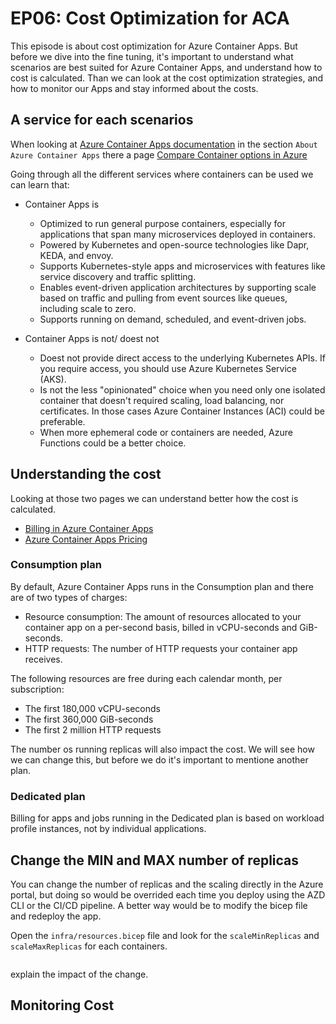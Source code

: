# EP06: Cost Optimization for ACA

This episode is about cost optimization for Azure Container Apps. But before we dive into the fine tuning, it's important to understand what scenarios are best suited for Azure Container Apps, and understand how to cost is calculated. Than we can look at the cost optimization strategies, and how to monitor our Apps and stay informed about the costs.

## A service for each scenarios

When looking at [Azure Container Apps documentation](https://learn.microsoft.com/azure/container-apps/) in the section `About Azure Container Apps` there a page [Compare Container options in Azure](https://learn.microsoft.com/azure/container-apps/compare-options)


Going through all the different services where containers can be used we can learn that:

- Container Apps is 
  - Optimized to run general purpose containers, especially for applications that span many microservices deployed in containers.
  - Powered by Kubernetes and open-source technologies like Dapr, KEDA, and envoy.
  - Supports Kubernetes-style apps and microservices with features like service discovery and traffic splitting.
  - Enables event-driven application architectures by supporting scale based on traffic and pulling from event sources like queues, including scale to zero.
  - Supports running on demand, scheduled, and event-driven jobs.

- Container Apps is not/ doest not 
  - Doest not provide direct access to the underlying Kubernetes APIs. If you require access, you should use Azure Kubernetes Service (AKS). 
  - Is not the less "opinionated" choice when you need only one isolated container that doesn't required scaling, load balancing, nor certificates. In those cases Azure Container Instances (ACI) could be preferable.
  - When more ephemeral code or containers are needed, Azure Functions could be a better choice.

## Understanding the cost

Looking at those two pages we can understand better how the cost is calculated. 
- [Billing in Azure Container Apps](https://learn.microsoft.com/en-us/azure/container-apps/billing)
- [Azure Container Apps Pricing](https://azure.microsoft.com/en-us/pricing/details/container-apps/)


### Consumption plan

By default, Azure Container Apps runs in the Consumption plan and there are of two types of charges:

- Resource consumption: The amount of resources allocated to your container app on a per-second basis, billed in vCPU-seconds and GiB-seconds.
- HTTP requests: The number of HTTP requests your container app receives.
  
The following resources are free during each calendar month, per subscription:

- The first 180,000 vCPU-seconds
- The first 360,000 GiB-seconds
- The first 2 million HTTP requests

The number os running replicas will also impact the cost. We will see how we can change this, but before we do it's important to mentione another plan.

### Dedicated plan

Billing for apps and jobs running in the Dedicated plan is based on workload profile instances, not by individual applications. 



## Change the MIN and MAX number of replicas

You can change the number of replicas and the scaling directly in the Azure portal, but doing so would be overrided each time you deploy using the AZD CLI or the CI/CD pipeline. A better way would be to modify the bicep file and redeploy the app.

Open the `infra/resources.bicep` file and look for the `scaleMinReplicas` and `scaleMaxReplicas` for each containers. 

```bicep
```

explain the impact of the change.

## Monitoring Cost